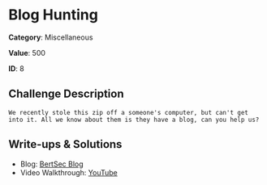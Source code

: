 # Blog Hunting
**Category**: Miscellaneous

**Value**: 500

**ID**: 8

## Challenge Description
```
We recently stole this zip off a someone's computer, but can't get into it. All we know about them is they have a blog, can you help us?
```

## Write-ups & Solutions
- Blog: [BertSec Blog](https://bertsec.com)
- Video Walkthrough: [YouTube](https://www.youtube.com/@BertSec)

